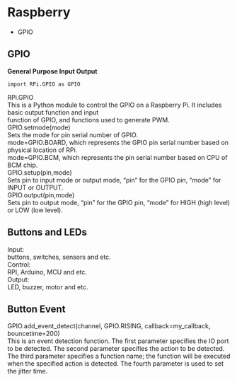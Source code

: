 # Raspberry

- GPIO

## GPIO

**General Purpose Input Output**  

`import RPi.GPIO as GPIO`

RPi.GPIO  
This is a Python module to control the GPIO on a Raspberry Pi. It includes basic output function and input  
function of GPIO, and functions used to generate PWM.  
GPIO.setmode(mode)  
Sets the mode for pin serial number of GPIO.  
mode=GPIO.BOARD, which represents the GPIO pin serial number based on physical location of RPi.  
mode=GPIO.BCM, which represents the pin serial number based on CPU of BCM chip.  
GPIO.setup(pin,mode)  
Sets pin to input mode or output mode, “pin” for the GPIO pin, “mode” for INPUT or OUTPUT.  
GPIO.output(pin,mode)  
Sets pin to output mode, “pin” for the GPIO pin, “mode” for HIGH (high level) or LOW (low level).  

## Buttons and LEDs

Input:  
buttons, switches, sensors and etc.  
Control:  
RPI, Arduino, MCU and etc.  
Output:  
LED, buzzer, motor and etc.

## Button Event

GPIO.add_event_detect(channel, GPIO.RISING, callback=my_callback, bouncetime=200)  
This is an event detection function. The first parameter specifies the IO port to be detected. The second
parameter specifies the action to be detected. The third parameter specifies a function name; the function
will be executed when the specified action is detected. The fourth parameter is used to set the jitter time.